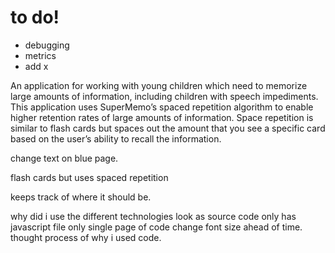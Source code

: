 # to do!

- debugging
- metrics
- add x

An application for working with young children which need to memorize large amounts of information, including children with speech impediments. This application uses SuperMemo’s spaced repetition algorithm to enable higher retention rates of large amounts of information. Space repetition is similar to flash cards but spaces out the amount that you see a specific card based on the user’s ability to recall the information.


<!--  -->

change text on blue page.

flash cards but uses spaced repetition

keeps track of where it should be.

why did i use the different technologies
look as source code only has javascript file
only single page of code
change font size ahead of time.
thought process of why i used code.
